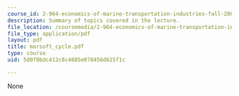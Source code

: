 ```yaml
---
course_id: 2-964-economics-of-marine-transportation-industries-fall-2006
description: Summary of topics covered in the lecture.
file_location: /coursemedia/2-964-economics-of-marine-transportation-industries-fall-2006/5d0f0bdc412c8c4685e078456d615f1c_marsoft_cycle.pdf
file_type: application/pdf
layout: pdf
title: marsoft_cycle.pdf
type: course
uid: 5d0f0bdc412c8c4685e078456d615f1c

---
```

None